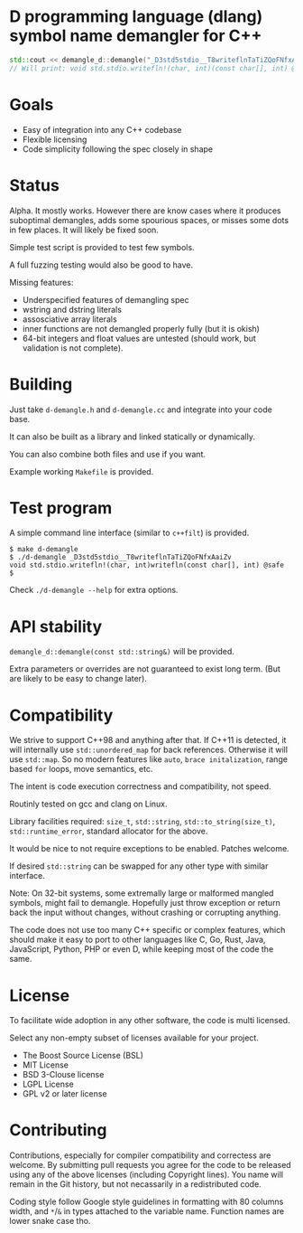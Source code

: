 D programming language (dlang) symbol name demangler for C++
============================================================


```cpp
std::cout << demangle_d::demangle("_D3std5stdio__T8writeflnTaTiZQoFNfxAaiZv") << std::endl;
// Will print: void std.stdio.writefln!(char, int)(const char[], int) @safe
```

Goals
=====

* Easy of integration into any C++ codebase
* Flexible licensing
* Code simplicity following the spec closely in shape

Status
======

Alpha. It mostly works. However there are know cases where it produces
suboptimal demangles, adds some spourious spaces, or misses some dots in
few places. It will likely be fixed soon.

Simple test script is provided to test few symbols.

A full fuzzing testing would also be good to have.

Missing features:
* Underspecified features of demangling spec
* wstring and dstring literals
* assosciative array literals
* inner functions are not demangled properly fully (but it is okish)
* 64-bit integers and float values are untested (should work, but
  validation is not complete).

Building
========


Just take `d-demangle.h` and `d-demangle.cc` and integrate into your code
base.

It can also be built as a library and linked statically or dynamically.

You can also combine both files and use if you want.

Example working `Makefile` is provided.

Test program
============

A simple command line interface (similar to `c++filt`) is provided.


```shell
$ make d-demangle
$ ./d-demangle _D3std5stdio__T8writeflnTaTiZQoFNfxAaiZv
void std.stdio.writefln!(char, int)writefln(const char[], int) @safe
$
```

Check `./d-demangle --help` for extra options.

API stability
=============

`demangle_d::demangle(const std::string&)` will be provided.

Extra parameters or overrides are not guaranteed to exist long term. (But
are likely to be easy to change later).

Compatibility
=============

We strive to support C++98 and anything after that. If C++11 is detected,
it will internally use `std::unordered_map` for back references.
Otherwise it will use `std::map`. So no modern features like `auto`,
`brace initalization`, range based `for` loops, move semantics, etc.

The intent is code execution correctness and compatibility, not speed.

Routinly tested on gcc and clang on Linux.

Library facilities required: `size_t`, `std::string`,
`std::to_string(size_t)`, `std::runtime_error`, standard allocator for
the above.

It would be nice to not require exceptions to be enabled. Patches
welcome.

If desired `std::string` can be swapped for any other type with similar
interface.

Note: On 32-bit systems, some extremally large or malformed mangled
symbols, might fail to demangle. Hopefully just throw exception or return
back the input without changes, without crashing or corrupting anything.

The code does not use too many C++ specific or complex features, which
should make it easy to port to other languages like C, Go, Rust, Java,
JavaScript, Python, PHP or even D, while keeping most of the code the
same.

License
=======

To facilitate wide adoption in any other software, the code is multi
licensed.

Select any non-empty subset of licenses available for your project.

- The Boost Source License (BSL)
- MIT License
- BSD 3-Clouse license
- LGPL License
- GPL v2 or later license

Contributing
============

Contributions, especially for compiler compatibility and correctess are
welcome. By submitting pull requests you agree for the code to be
released using any of the above licenses (including Copyright lines). You
name will remain in the Git history, but not necassarily in a
redistributed code.

Coding style follow Google style guidelines in formatting with 80 columns
width, and `*`/`&` in types attached to the variable name. Function names
are lower snake case tho.
